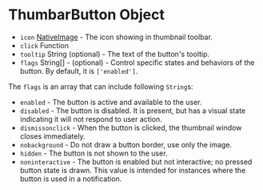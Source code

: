 # ThumbarButton Object

* `icon` [NativeImage](../native-image.md) - The icon showing in thumbnail
  toolbar.
* `click` Function
* `tooltip` String (optional) - The text of the button's tooltip.
* `flags` String[] - (optional) - Control specific states and behaviors of the
  button. By default, it is `['enabled']`.

The `flags` is an array that can include following `String`s:

* `enabled` - The button is active and available to the user.
* `disabled` - The button is disabled. It is present, but has a visual state
  indicating it will not respond to user action.
* `dismissonclick` - When the button is clicked, the thumbnail window closes
  immediately.
* `nobackground` - Do not draw a button border, use only the image.
* `hidden` - The button is not shown to the user.
* `noninteractive` - The button is enabled but not interactive; no pressed
  button state is drawn. This value is intended for instances where the button
  is used in a notification.
